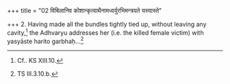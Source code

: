+++
title = "02 विबिलानिव कोशान्कृत्वाथैनामध्वर्युरभिमन्त्रयते यस्यास्ते"

+++
2. Having made all the bundles tightly tied up, without leaving any cavity,[^1] the Adhvaryu addresses her (i.e. the killed female victim) with yasyāste harito garbhaḥ...[^2]  


[^1]: Cf.. KS XIII.10.  

[^2]: TS III.3.10.b.  
